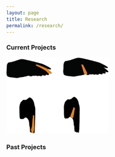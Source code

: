 ```yaml
---
layout: page
title: Research
permalink: /research/
---
```

### Current Projects
<a src="/research_pages/ffint.md">
<img border="0" alt="FFINT" src="/images/ffint.png" height="200">
</a><br/>

### Past Projects


